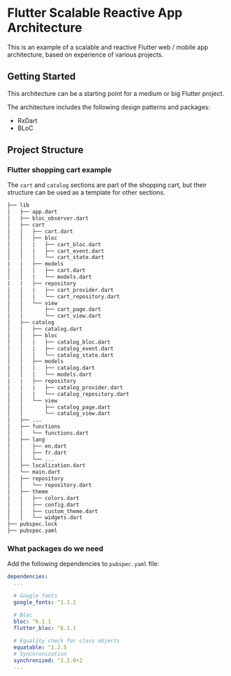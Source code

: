 # Flutter Scalable Reactive App Architecture

This is an example of a scalable and reactive Flutter web / mobile app architecture, based on experience of various projects.

## Getting Started

This architecture can be a starting point for a medium or big Flutter project.

The architecture includes the following design patterns and packages:

- RxDart
- BLoC

## Project Structure
### Flutter shopping cart example
The `cart` and `catalog` sections are part of the shopping cart, but their structure can be used as a template for other sections.

```txt
├── lib
│   ├── app.dart
│   ├── bloc_observer.dart
│   ├── cart
│   │   ├── cart.dart
│   │   ├── bloc
│   │   |   ├── cart_bloc.dart
│   │   |   ├── cart_event.dart
│   │   │   └── cart_state.dart
|   |   ├── models
│   │   |   ├── cart.dart
│   │   |   └── models.dart
|   |   ├── repository
│   │   |   ├── cart_provider.dart
│   │   |   └── cart_repository.dart
│   │   └── view
│   │       ├── cart_page.dart
│   │       └── cart_view.dart
│   ├── catalog
│   │   ├── catalog.dart
│   │   ├── bloc
│   │   |   ├── catalog_bloc.dart
│   │   |   ├── catalog_event.dart
│   │   │   └── catalog_state.dart
|   |   ├── models
│   │   |   ├── catalog.dart
│   │   |   └── models.dart
|   |   ├── repository
│   │   |   ├── catalog_provider.dart
│   │   |   └── catalog_repository.dart
│   │   └── view
│   │       ├── catalog_page.dart
│   │       └── catalog_view.dart
│   ├── ...
│   ├── functions
│   │   └── functions.dart
│   ├── lang
│   │   ├── en.dart
│   │   ├── fr.dart
│   │   └── ...
│   ├── localization.dart
│   └── main.dart
│   ├── repository
│   │   └── repository.dart
│   ├── theme
│   │   ├── colors.dart
│   │   ├── config.dart
│   │   ├── custom_theme.dart
│   │   └── widgets.dart
├── pubspec.lock
├── pubspec.yaml
```

### What packages do we need
Add the following dependencies to `pubspec.yaml` file:

```yaml
dependencies:
  ...

  # Google fonts
  google_fonts: ^1.1.2

  # Bloc
  bloc: ^6.1.1
  flutter_bloc: ^6.1.1
  
  # Equality check for class objects
  equatable: ^1.2.5
  # Synchronization
  synchronized: ^2.2.0+2
  ...
```
